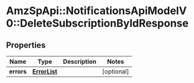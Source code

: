 # AmzSpApi::NotificationsApiModelV0::DeleteSubscriptionByIdResponse

## Properties
Name | Type | Description | Notes
------------ | ------------- | ------------- | -------------
**errors** | [**ErrorList**](ErrorList.md) |  | [optional] 

